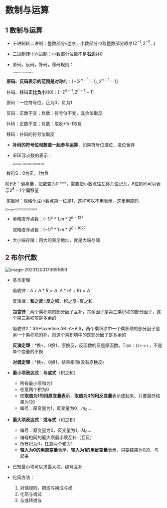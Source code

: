 # 数制与运算

## 1 数制与运算

- 十进制转二进制：整数部分`%`逆序，小数部分`*2`取整数部分顺序($2^{-1},2^{-2}...$)

- 二进制转十六进制：小数部分位数不足**右边**补0

- 原码，反码，补码，移码规则：

  <img src="C:\Users\86185\AppData\Roaming\Typora\typora-user-images\image-20231203142644128.png" alt="image-20231203142644128" style="zoom:33%;" />

​	**原码、反码表示的范围是对称**的：$[-(2^{n-1}-1),2^{n-1}-1]$

​	补码、移码**正比负小1**(0)：$[-2^{n-1},2^{n-1}-1]$

​	原码：一位符号位，正为0，负为1

​	反码：正数不变；负数：符号位不变，其余位取反

​	补码：正数不变；负数：取反+1/-1取反

​	移码：补码的符号位取反

- **补码的符号位和数值一起参与运算**，如果符号位进位，进位舍弃

- IEEE浮点数的表示：

  <img src="C:\Users\86185\AppData\Roaming\Typora\typora-user-images\image-20231203144548705.png" alt="image-20231203144548705" style="zoom: 50%;" />

​	数符S：0为正，1为负

​	阶码E：偏移量，把数变为0.***，需要把小数点往左移几位记几，8位阶码可以表示$2^8-1$个偏移量

​	尾数M：规格化成小数点第一位是1，这样可以不用表示，这里用原码

<img src="C:\Users\86185\AppData\Roaming\Typora\typora-user-images\image-20231203145235609.png" alt="image-20231203145235609" style="zoom:50%;" />

- 单精度浮点数：$(-1)^s*1.m*2^{E-127}$

  双精度浮点数：$(-1)^s*1.m*2^{E-1027}$

- 大小端存储：用大的表示地址，就是大端存储

## 2 布尔代数

![image-20231203170951693](C:\Users\86185\AppData\Roaming\Typora\typora-user-images\image-20231203170951693.png)

- 基本定理

  吸收律：$A+A*B=A\  \ A*(A+B)=A$

  反演律：**和之反=反之积**，积之反=反之和
  
  **包含律**：两个乘积项的部分因子互补，其余因子是第三乘积项的部分因子，这个第三乘积项是多余的
  
  吸收律2：$A+\overline AB=A+B $，两个乘积项中一个乘积项的部分因子是另一个乘积项的补，则这个乘积项中的这部分因子是多余的
  
  **反演定理**：*换+，0换1，原换反，反函数的反是原函数。Tips：()>$\cdot$>+，不是单个变量的不换
  
  **对偶定理**：*换+，0换1，结果相同(没有原换反)

- **最小项表达式：与或式**（积之和）
  - 所有最小项和为1
  - 任意两个积为0
  - 把**取值为1的用原变量表示**，**取值为0的用反变量**表示或起来，只要最终结果为1的
  - 编号：原变量为1，反变量为0，$m_0...$
- **最大项表达式：或与式**（和之积）
  - 编号：原变量为0，反变量为1，$M_0...$
  - 编号相同的最大项最小项互补（互反）
  - 所有积为0，任意两个和为1
  - **输入为0的用原变量**表示，**输入为1的用反变量**表示，只要结果为0的，与起来

- 已知最小项可以求最大项，编号互补
- 化简方法：
  1. 对偶规则，把或与换成与或
  2. 化简与或式
  3. 与或转或与